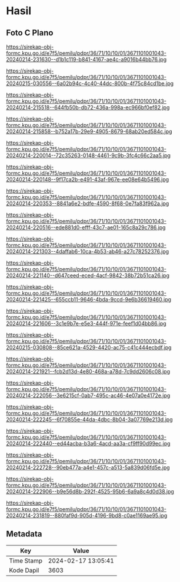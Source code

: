 # Hasil

## Foto C Plano

https://sirekap-obj-formc.kpu.go.id/e7f5/pemilu/pdpr/36/71/10/10/01/3671101001043-20240214-231630--d1b1c119-b841-4167-ae4c-a9016b44bb76.jpg

https://sirekap-obj-formc.kpu.go.id/e7f5/pemilu/pdpr/36/71/10/10/01/3671101001043-20240215-030556--6a02b94c-4c40-44dc-800b-4f75c84cd1be.jpg

https://sirekap-obj-formc.kpu.go.id/e7f5/pemilu/pdpr/36/71/10/10/01/3671101001043-20240214-215518--644fb50b-db72-436a-998a-ec966bf0ef82.jpg

https://sirekap-obj-formc.kpu.go.id/e7f5/pemilu/pdpr/36/71/10/10/01/3671101001043-20240214-215858--b752a17b-29e9-4905-8679-68ab20ed584c.jpg

https://sirekap-obj-formc.kpu.go.id/e7f5/pemilu/pdpr/36/71/10/10/01/3671101001043-20240214-220014--72c35263-0148-4461-9c9b-3fc4c66c2aa5.jpg

https://sirekap-obj-formc.kpu.go.id/e7f5/pemilu/pdpr/36/71/10/10/01/3671101001043-20240214-220148--9f17ca2b-e491-43af-967e-ee08e64b5496.jpg

https://sirekap-obj-formc.kpu.go.id/e7f5/pemilu/pdpr/36/71/10/10/01/3671101001043-20240214-220353--8841a6e2-bdfe-4590-8f68-0e7fa83f962a.jpg

https://sirekap-obj-formc.kpu.go.id/e7f5/pemilu/pdpr/36/71/10/10/01/3671101001043-20240214-220516--ede881d0-efff-43c7-ae01-165c8a29c786.jpg

https://sirekap-obj-formc.kpu.go.id/e7f5/pemilu/pdpr/36/71/10/10/01/3671101001043-20240214-221303--4daffab6-10ca-4b53-ab46-a27c78252376.jpg

https://sirekap-obj-formc.kpu.go.id/e7f5/pemilu/pdpr/36/71/10/10/01/3671101001043-20240214-221140--d647ceed-eced-4acf-9842-38b72b51ca26.jpg

https://sirekap-obj-formc.kpu.go.id/e7f5/pemilu/pdpr/36/71/10/10/01/3671101001043-20240214-221425--655ccb11-9646-4bda-9ccd-9e6b36619460.jpg

https://sirekap-obj-formc.kpu.go.id/e7f5/pemilu/pdpr/36/71/10/10/01/3671101001043-20240214-221606--3c1e9b7e-e5e3-444f-971e-feef1d04bb86.jpg

https://sirekap-obj-formc.kpu.go.id/e7f5/pemilu/pdpr/36/71/10/10/01/3671101001043-20240215-030808--85ce621a-4529-4420-ac75-c41c444ecbdf.jpg

https://sirekap-obj-formc.kpu.go.id/e7f5/pemilu/pdpr/36/71/10/10/01/3671101001043-20240214-221921--fcb2d13d-4e80-468a-a78d-7c9dd2606c08.jpg

https://sirekap-obj-formc.kpu.go.id/e7f5/pemilu/pdpr/36/71/10/10/01/3671101001043-20240214-222056--3e6215cf-0ab7-495c-ac46-4e07a0e4172e.jpg

https://sirekap-obj-formc.kpu.go.id/e7f5/pemilu/pdpr/36/71/10/10/01/3671101001043-20240214-222245--6f70855e-44da-4dbc-8b04-3a07769e213d.jpg

https://sirekap-obj-formc.kpu.go.id/e7f5/pemilu/pdpr/36/71/10/10/01/3671101001043-20240214-222440--ed44acba-b3a6-4acd-aa3a-cf9ff90d99ec.jpg

https://sirekap-obj-formc.kpu.go.id/e7f5/pemilu/pdpr/36/71/10/10/01/3671101001043-20240214-222728--90eb477a-a4e1-457c-a513-5a839d06fd5e.jpg

https://sirekap-obj-formc.kpu.go.id/e7f5/pemilu/pdpr/36/71/10/10/01/3671101001043-20240214-222906--b9e56d8b-292f-4525-95b6-6a9a8c4d0d38.jpg

https://sirekap-obj-formc.kpu.go.id/e7f5/pemilu/pdpr/36/71/10/10/01/3671101001043-20240214-231819--880faf9d-905d-4196-9bd8-c0ae1169ae95.jpg


## Metadata

| Key        | Value               |
| ---------- | ------------------- |
| Time Stamp | 2024-02-17 13:05:41 |
| Kode Dapil | 3603                |



